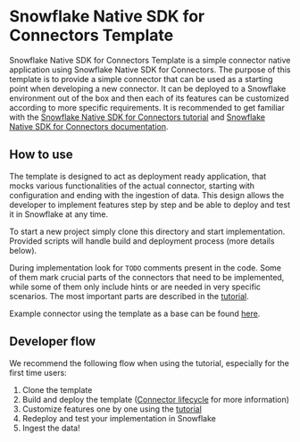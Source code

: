 # Snowflake Native SDK for Connectors Template

Snowflake Native SDK for Connectors Template is a simple connector native application using Snowflake Native SDK for Connectors.
The purpose of this template is to provide a simple connector that can be used as a starting point when developing a new connector.
It can be deployed to a Snowflake environment out of the box and then each of its features can be customized according to more specific requirements.
It is recommended to get familiar with the [Snowflake Native SDK for Connectors tutorial][Tutorial docs]
and [Snowflake Native SDK for Connectors documentation][Native SDK official docs].

## How to use
The template is designed to act as deployment ready application, that mocks various functionalities of the actual connector,
starting with configuration and ending with the ingestion of data. This design allows the developer to implement features step by step
and be able to deploy and test it in Snowflake at any time.

To start a new project simply clone this directory and start implementation. Provided scripts will handle build and deployment process (more details below).

During implementation look for `TODO` comments present in the code. Some of them mark crucial parts of the connectors that need to be implemented,
while some of them only include hints or are needed in very specific scenarios.
The most important parts are described in the [tutorial][Tutorial docs].

Example connector using the template as a base can be found [here][Example Connector path].

## Developer flow
We recommend the following flow when using the tutorial, especially for the first time users:

1. Clone the template
2. Build and deploy the template ([Connector lifecycle](CONNECTOR_LIFECYCLE.md) for more information)
3. Customize features one by one using the [tutorial][Tutorial docs]
4. Redeploy and test your implementation in Snowflake
5. Ingest the data!

[Native SDK official docs]: https://docs.snowflake.com/en/developer-guide/native-apps/connector-sdk/about-connector-sdk
[Tutorial docs]: https://docs.snowflake.com/en/developer-guide/native-apps/connector-sdk/tutorials/native_sdk_template_connector_tutorial

[Example Connector path]: ../../examples/connectors-native-sdk-example-java-github-connector

